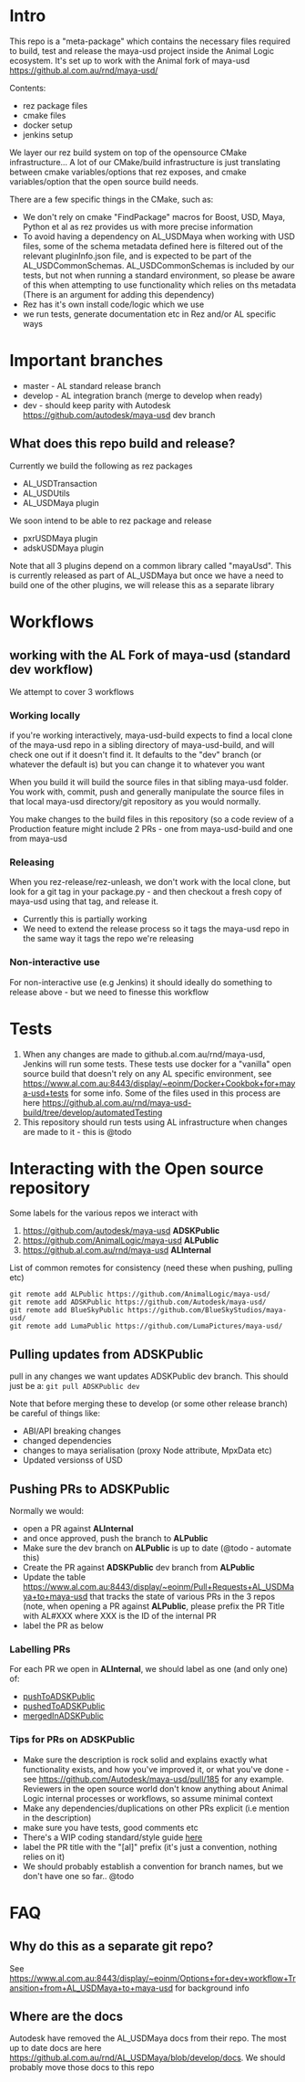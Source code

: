 # Intro

This repo is a "meta-package" which contains the necessary files required to build, test and release the maya-usd project inside the Animal Logic ecosystem.
It's set up to work with the Animal fork of maya-usd https://github.al.com.au/rnd/maya-usd/

Contents:
+ rez package files
+ cmake files
+ docker setup
+ jenkins setup

We layer our rez build system on top of the opensource CMake infrastructure...   A lot of our CMake/build infrastructure is just translating between cmake variables/options that rez exposes, and cmake variables/option that the open source build needs.

There are a few specific things in the CMake, such as:
+ We don't rely on cmake "FindPackage" macros for Boost, USD, Maya, Python et al as rez provides us with more precise information
+ To avoid having a dependency on AL_USDMaya when working with USD files, some of the schema metadata defined here is filtered out of the relevant pluginInfo.json file, and is expected to be part of the AL_USDCommonSchemas. AL_USDCommonSchemas is included by our tests, but not when running a standard environment, so please be aware of this when attempting to use functionality which relies on ths metadata (There is an argument for adding this dependency)
+ Rez has it's own install code/logic which we use
+ we run tests, generate documentation etc in Rez and/or AL specific ways


# Important branches
+ master - AL standard release branch
+ develop - AL integration branch (merge to develop when ready)
+ dev - should keep parity with Autodesk https://github.com/autodesk/maya-usd dev branch

## What does this repo build and release?

Currently we build the following as rez packages
+ AL_USDTransaction
+ AL_USDUtils
+ AL_USDMaya plugin

We soon intend to be able to rez package and release
+ pxrUSDMaya plugin
+ adskUSDMaya plugin

Note that all 3 plugins depend on a common library called "mayaUsd". This is currently released as part of AL_USDMaya but once we have a need to build one of the other plugins, we will release this as a separate library


# Workflows

## working with the AL Fork of maya-usd (standard dev workflow)
We attempt to cover 3 workflows

### Working locally
if you're working interactively, maya-usd-build expects to find a local clone of the maya-usd repo in a sibling directory of maya-usd-build, and will check one out if it doesn't find it. It defaults to the "dev" branch (or whatever the default is) but you can change it to whatever you want

When you build it will build the source files in that sibling maya-usd folder. 
You work with, commit, push and generally manipulate the source files in that local maya-usd directory/git repository as you would normally.

You make changes to the build files in this repository (so a code review of a Production feature might include 2 PRs - one from maya-usd-build and one from maya-usd

### Releasing
When you rez-release/rez-unleash, we don't work with the local clone, but look for a git tag in your package.py - and then checkout a fresh copy of maya-usd using that tag, and release it.
+ Currently this is partially working
+ We need to extend the release process so it tags the maya-usd repo in the same way it tags the repo we're releasing


### Non-interactive use
For non-interactive use (e.g Jenkins) it should ideally do something to release above - but we need to finesse this workflow

# Tests
1. When any changes are made to github.al.com.au/rnd/maya-usd, Jenkins will run some tests. These tests use docker for a "vanilla" open source build that doesn't rely on any AL specific environment, see  https://www.al.com.au:8443/display/~eoinm/Docker+Cookbok+for+maya-usd+tests for some info. Some of the files used in this process are here https://github.al.com.au/rnd/maya-usd-build/tree/develop/automatedTesting
2. This repository should run tests using AL infrastructure when changes are made to it - this is @todo

# Interacting with the Open source repository

Some labels for the various repos we interact with
1. https://github.com/autodesk/maya-usd **ADSKPublic**
2. https://github.com/AnimalLogic/maya-usd **ALPublic**
3. https://github.al.com.au/rnd/maya-usd **ALInternal**

List of common remotes for consistency (need these when pushing, pulling etc)
```
git remote add ALPublic https://github.com/AnimalLogic/maya-usd/
git remote add ADSKPublic https://github.com/Autodesk/maya-usd/
git remote add BlueSkyPublic https://github.com/BlueSkyStudios/maya-usd/
git remote add LumaPublic https://github.com/LumaPictures/maya-usd/
```

## Pulling updates from ADSKPublic
pull in any changes we want updates ADSKPublic dev branch. This should just be a:
```git pull ADSKPublic dev```

Note that before merging these to develop (or some other release branch)  be careful of things like:

+ ABI/API breaking changes
+ changed dependencies
+ changes to maya serialisation (proxy Node attribute, MpxData etc)
+ Updated versionss of USD 



## Pushing PRs to ADSKPublic
Normally we would:
+ open a PR against **ALInternal**
+ and once approved, push the branch to **ALPublic**
+ Make sure the dev branch on **ALPublic** is up to date (@todo - automate this)
+ Create the PR against **ADSKPublic** dev branch from **ALPublic**
+ Update the table https://www.al.com.au:8443/display/~eoinm/Pull+Requests+AL_USDMaya+to+maya-usd that tracks the state of various PRs in the 3 repos (note, when opening a PR against **ALPublic**, please prefix the PR Title with AL#XXX where XXX is the ID of the internal PR
+ label the PR as below

### Labelling PRs 
For each PR we open in **ALInternal**, we should label as one (and only one) of:
* [pushToADSKPublic](https://github.al.com.au/rnd/maya-usd/pulls?q=is%3Apr+is%3Aopen+label%3AtoPushToADSKPublic)
* [pushedToADSKPublic](https://github.al.com.au/rnd/maya-usd/labels/pushedToADSKPublic)
* [mergedInADSKPublic](https://github.al.com.au/rnd/maya-usd/pulls?q=is%3Apr+is%3Aopen+label%3AmergedInADSKPublic)

### Tips for PRs on **ADSKPublic**
+ Make sure the description is rock solid and explains exactly what functionality exists, and how you've improved it, or what you've done - see https://github.com/Autodesk/maya-usd/pull/185 for any example. Reviewers in the open source world don't know anything about Animal Logic internal processes or workflows, so assume minimal context
+ Make any dependencies/duplications on other PRs explicit (i.e mention in the description)
+ make sure you have tests, good comments etc
+ There's a WIP coding standard/style guide [here](https://docs.google.com/document/d/1Jvbpfh2WNzHxGQtjqctZ1K1lnpaAtHOUwm0kmmEcxjY/edit)
+ label the PR title with the "[al]" prefix (it's just a convention, nothing relies on it)
+ We should probably establish a convention for branch names, but we don't have one so far.. @todo


# FAQ
## Why do this as a separate git repo?
See https://www.al.com.au:8443/display/~eoinm/Options+for+dev+workflow+Transition+from+AL_USDMaya+to+maya-usd for background info

## Where are the docs
Autodesk have removed the AL_USDMaya docs from their repo. The most up to date docs are here https://github.al.com.au/rnd/AL_USDMaya/blob/develop/docs. We should probably move those docs to this repo
